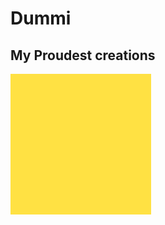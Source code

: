 # Dummi

## My Proudest creations

[![yeet](data:image/png;base64,iVBORw0KGgoAAAANSUhEUgAAAOEAAADhCAMAAAAJbSJIAAAAA1BMVEX/4UOxUtuwAAAASElEQVR4nO3BgQAAAADDoPlTX+AIVQEAAAAAAAAAAAAAAAAAAAAAAAAAAAAAAAAAAAAAAAAAAAAAAAAAAAAAAAAAAAAAAADwDcaiAAFXD1ujAAAAAElFTkSuQmCC "yeeet")](data:image/png;base64,iVBORw0KGgoAAAANSUhEUgAAAOEAAADhCAMAAAAJbSJIAAAAA1BMVEX/4UOxUtuwAAAASElEQVR4nO3BgQAAAADDoPlTX+AIVQEAAAAAAAAAAAAAAAAAAAAAAAAAAAAAAAAAAAAAAAAAAAAAAAAAAAAAAAAAAAAAAADwDcaiAAFXD1ujAAAAAElFTkSuQmCC "yeeeeet")
